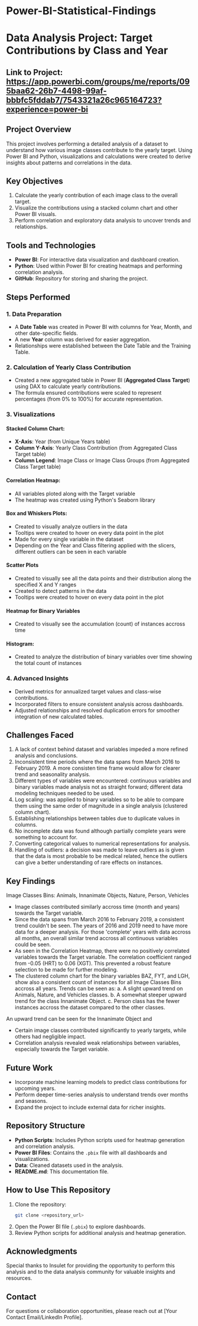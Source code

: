 # Power-BI-Statistical-Findings

# Data Analysis Project: Target Contributions by Class and Year

## Link to Project: https://app.powerbi.com/groups/me/reports/095baa62-26b7-4498-99af-bbbfc5fddab7/7543321a26c965164723?experience=power-bi

## Project Overview

This project involves performing a detailed analysis of a dataset to understand how various image classes contribute to the yearly target. Using Power BI and Python, visualizations and calculations were created to derive insights about patterns and correlations in the data.

## Key Objectives

1. Calculate the yearly contribution of each image class to the overall target.
2. Visualize the contributions using a stacked column chart and other Power BI visuals.
3. Perform correlation and exploratory data analysis to uncover trends and relationships.

## Tools and Technologies

- **Power BI**: For interactive data visualization and dashboard creation.
- **Python**: Used within Power BI for creating heatmaps and performing correlation analysis.
- **GitHub**: Repository for storing and sharing the project.

## Steps Performed

### 1. Data Preparation

- A **Date Table** was created in Power BI with columns for Year, Month, and other date-specific fields.
- A new **Year** column was derived for easier aggregation.
- Relationships were established between the Date Table and the Training Table.

### 2. Calculation of Yearly Class Contribution

- Created a new aggregated table in Power BI (**Aggregated Class Target**) using DAX to calculate yearly contributions.
- The formula ensured contributions were scaled to represent percentages (from 0% to 100%) for accurate representation.

### 3. Visualizations

#### Stacked Column Chart:

- **X-Axis**: Year (from Unique Years table)
- **Column Y-Axis**: Yearly Class Contribution (from Aggregated Class Target table)
- **Column Legend**: Image Class or Image Class Groups (from Aggregated Class Target table)

#### Correlation Heatmap:

- All variables ploted along with the Target variable
- The heatmap was created using Python's Seaborn library

#### Box and Whiskers Plots:

- Created to visually analyze outliers in the data
- Tooltips were created to hover on every data point in the plot
- Made for every single variable in the dataset
- Depending on the Year and Class filtering applied with the slicers, different outliers can be seen in each variable

#### Scatter Plots

- Created to visually see all the data points and their distribution along the specified X and Y ranges
- Created to detect patterns in the data
- Tooltips were created to hover on every data point in the plot

#### Heatmap for Binary Variables

- Created to visually see the accumulation (count) of instances accross time

#### Histogram:

- Created to analyze the distribution of binary variables over time showing the total count of instances

### 4. Advanced Insights

- Derived metrics for annualized target values and class-wise contributions.
- Incorporated filters to ensure consistent analysis across dashboards.
- Adjusted relationships and resolved duplication errors for smoother integration of new calculated tables.

## Challenges Faced

1. A lack of context behind dataset and variables impeded a more refined analysis and conclusions.
2. Inconsistent time periods where the data spans from March 2016 to February 2019. A more consisten time frame would allow for clearer trend and seasonality analysis.
3. Different types of variables were encountered: continuous variables and binary variables made analysis not as straight forward; different data modeling techniques needed to be used.
4. Log scaling: was applied to binary variables so to be able to compare them using the same order of magnitude in a single analysis (clustered column chart).
5. Establishing relationships between tables due to duplicate values in columns.
6. No incomplete data was found although partially complete years were something to account for.
7. Converting categorical values to numerical representations for analysis.
8. Handling of outliers: a decision was made to leave outliers as is given that the data is most probable to be medical related, hence the outliers can give a better understanding of rare effects on instances.

## Key Findings
Image Classes Bins: Animals, Innanimate Objects, Nature, Person, Vehicles

- Image classes contributed similarly accross time (month and years) towards the Target variable.
- Since the data spans from March 2016 to February 2019, a consistent trend couldn't be seen. The years of 2016 and 2019 need to have more data for a deeper analysis. For those 'complete' years with data accross all months, an overall similar trend accross all continuous variables could be seen.
- As seen in the Correlation Heatmap, there were no positively correlated variables towards the Target variable. The correlation coefficient ranged from -0.05 (HRT) to 0.06 (XGT). This prevented a robust feature selection to be made for further modeling.
- The clustered column chart for the binary variables BAZ, FYT, and LGH, show also a consistent count of instances for all Image Classes Bins accross all years.
Trends can be seen as:
a. A slight upward trend on Animals, Nature, and Vehicles classes.
b. A somewhat steeper upward trend for the class Innanimate Object.
c. Person class has the fewer instances accross the dataset compared to the other classes.

An upward trend can be seen for the Innanimate Object and 

- Certain image classes contributed significantly to yearly targets, while others had negligible impact.
- Correlation analysis revealed weak relationships between variables, especially towards the Target variable. 




## Future Work

- Incorporate machine learning models to predict class contributions for upcoming years.
- Perform deeper time-series analysis to understand trends over months and seasons.
- Expand the project to include external data for richer insights.

## Repository Structure

- **Python Scripts**: Includes Python scripts used for heatmap generation and correlation analysis.
- **Power BI Files**: Contains the `.pbix` file with all dashboards and visualizations.
- **Data**: Cleaned datasets used in the analysis.
- **README.md**: This documentation file.

## How to Use This Repository

1. Clone the repository:
   ```bash
   git clone <repository_url>
   ```
2. Open the Power BI file (`.pbix`) to explore dashboards.
3. Review Python scripts for additional analysis and heatmap generation.

## Acknowledgments

Special thanks to Insulet for providing the opportunity to perform this analysis and to the data analysis community for valuable insights and resources.

## Contact

For questions or collaboration opportunities, please reach out at [Your Contact Email/LinkedIn Profile].

